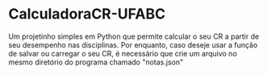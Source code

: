 # CalculadoraCR-UFABC
Um projetinho simples em Python que permite calcular o seu CR a partir de seu desempenho nas disciplinas. 
Por enquanto, caso deseje usar a função de salvar ou carregar o seu CR, é necessário que crie um arquivo no mesmo diretório do programa chamado "notas.json"
